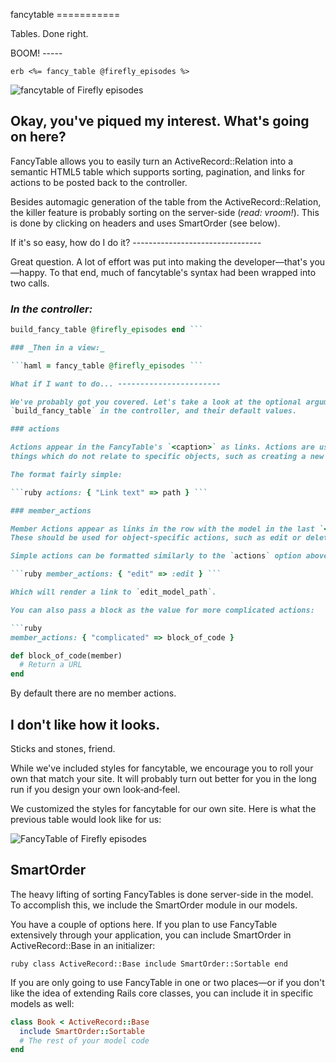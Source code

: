 fancytable ===========

Tables. Done right.

BOOM! -----

```erb <%= fancy_table @firefly_episodes %> ```

![fancytable of Firefly
episodes](https://github.com/calebthompson/fancytable/raw/master/firefly-episodes.png)

Okay, you've piqued my interest. What's going on here?
-------------------------------------------

FancyTable allows you to easily turn an ActiveRecord::Relation into a semantic
HTML5 table which supports sorting, pagination, and links for actions to be
posted back to the controller.

Besides automagic generation of the table from the ActiveRecord::Relation, the
killer feature is probably sorting on the server-side (_read: vroom!_). This is
done by clicking on headers and uses SmartOrder (see below).

If it's so easy, how do I do it? --------------------------------

Great question. A lot of effort was put into making the developer—that's
you—happy. To that end, much of fancytable's syntax had been wrapped into two
calls.

### _In the controller:_

```ruby def index @firefly_episodes = FireflyEpisode.scoped @firefly_episodes =
build_fancy_table @firefly_episodes end ```

### _Then in a view:_

```haml = fancy_table @firefly_episodes ```

What if I want to do... -----------------------

We've probably got you covered. Let's take a look at the optional arguments for
`build_fancy_table` in the controller, and their default values.

### actions

Actions appear in the FancyTable's `<caption>` as links. Actions are useful for
things which do not relate to specific objects, such as creating a new entry.

The format fairly simple:

```ruby actions: { "Link text" => path } ```

### member_actions

Member Actions appear as links in the row with the model in the last `<td>`.
These should be used for object-specific actions, such as edit or delete.

Simple actions can be formatted similarly to the `actions` option above:

```ruby member_actions: { "edit" => :edit } ```

Which will render a link to `edit_model_path`.

You can also pass a block as the value for more complicated actions:

```ruby
member_actions: { "complicated" => block_of_code }

def block_of_code(member)
  # Return a URL
end
```

By default there are no member actions.

I don't like how it looks.
--------------------------

Sticks and stones, friend.

While we've included styles for fancytable, we encourage you to roll your own
that match your site. It will probably turn out better for you in the long run
if you design your own look‐and‐feel.

We customized the styles for fancytable for our own site. Here is what the
previous table would look like for us:

![FancyTable of Firefly
episodes](https://github.com/calebthompson/fancytable/raw/master/firefly-episodes.png)

SmartOrder
----------

The heavy lifting of sorting FancyTables is done server-side in the model. To
accomplish this, we include the SmartOrder module in our models.

You have a couple of options here. If you plan to use FancyTable extensively
through your application, you can include SmartOrder in ActiveRecord::Base in an
initializer:

```ruby class ActiveRecord::Base include SmartOrder::Sortable end ```

If you are only going to use FancyTable in one or two places—or if you don't
like the idea of extending Rails core classes, you can include it in specific
models as well:

```ruby
class Book < ActiveRecord::Base
  include SmartOrder::Sortable
  # The rest of your model code
end
```
